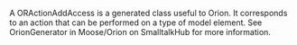 A ORActionAddAccess is a generated class useful to Orion. It corresponds to an action that can be performed on a type of model element. See OrionGenerator in Moose/Orion on SmalltalkHub for more information.